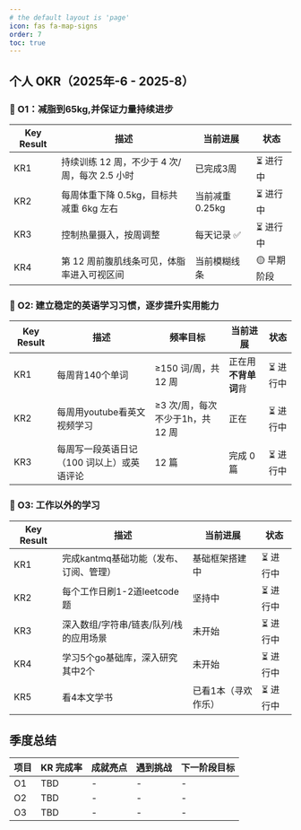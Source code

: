 ```yaml
---
# the default layout is 'page'
icon: fas fa-map-signs
order: 7
toc: true
---
```


## 个人 OKR（2025年-6 - 2025-8）

### 🎯 O1：减脂到65kg,并保证力量持续进步

| Key Result | 描述                                          | 当前进展        | 状态       |
| ---------- | --------------------------------------------- | --------------- | ---------- |
| KR1        | 持续训练 12 周，不少于 4 次/周，每次 2.5 小时 | 已完成3周       | ⏳ 进行中   |
| KR2        | 每周体重下降 0.5kg，目标共减重 6kg 左右       | 当前减重 0.25kg | ⏳ 进行中   |
| KR3        | 控制热量摄入，按周调整                        | 每天记录 ✅      | ⏳ 进行中   |
| KR4        | 第 12 周前腹肌线条可见，体脂率进入可视区间    | 当前模糊线条    | 🟡 早期阶段 |


### 🎯 O2: 建立稳定的英语学习习惯，逐步提升实用能力

| Key Result | 描述                                       | 频率目标                         | 当前进展             | 状态     |
| ---------- | ------------------------------------------ | -------------------------------- | -------------------- | -------- |
| KR1        | 每周背140个单词                            | ≥150 词/周，共 12 周             | 正在用**不背单词**背 | ⏳ 进行中 |
| KR2        | 每周用youtube看英文视频学习                | ≥3 次/周，每次不少于1h，共 12 周 | 正在                 | ⏳ 进行中 |
| KR3        | 每周写一段英语日记（100 词以上）或英语评论 | 12 篇                            | 完成 0 篇            | ⏳ 进行中 |


### 🎯 O3: 工作以外的学习

| Key Result | 描述                                   | 当前进展            | 状态     |
| ---------- | -------------------------------------- | ------------------- | -------- |
| KR1        | 完成kantmq基础功能（发布、订阅、管理） | 基础框架搭建中      | ⏳ 进行中 |
| KR2        | 每个工作日刷1-2道leetcode题            | 坚持中              | ⏳ 进行中 |
| KR3        | 深入数组/字符串/链表/队列/栈的应用场景 | 未开始              | ⏳ 进行中 |
| KR4        | 学习5个go基础库，深入研究其中2个       | 未开始              | ⏳ 进行中 |
| KR5        | 看4本文学书                            | 已看1本（寻欢作乐） | ⏳ 进行中 |

## 季度总结

| 项目          | KR 完成率 | 成就亮点 | 遇到挑战 | 下一阶段目标 |
| ----------- | ------ | ---- | ---- | ------ |
| O1 | TBD    | -    | -    | -      |
| O2 | TBD    | -    | -    | -      |
| O3 | TBD    | -    | -    | -      |
